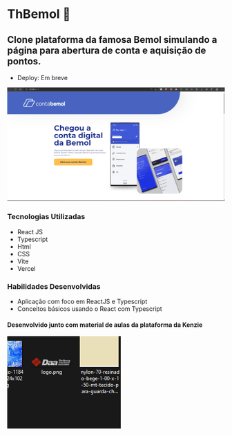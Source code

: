 # ThBemol 🏦
## Clone plataforma da famosa Bemol simulando a página para abertura de conta e aquisição de pontos. 

- Deploy: Em breve

![Imagem site](./src/assets/img/fundo_readme_1.png)

### Tecnologias Utilizadas
- React JS
- Typescript
- Html
- CSS
- Vite
- Vercel

### Habilidades Desenvolvidas
- Aplicação com foco em ReactJS e Typescript
- Conceitos básicos usando o React com Typescript

#### Desenvolvido junto com material de aulas da plataforma da Kenzie



![Imagem site](./src/assets/img/be_dev.png)






